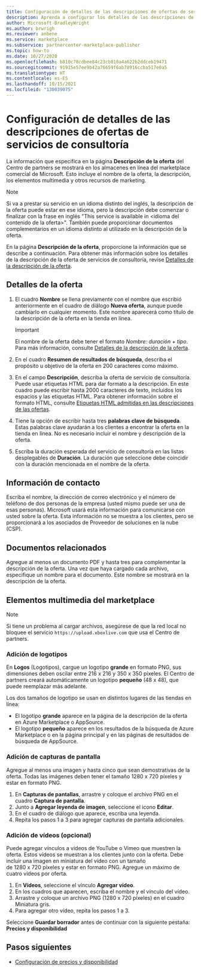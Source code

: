 ```yaml
---
title: Configuración de detalles de las descripciones de ofertas de servicios de consultoría del marketplace comercial
description: Aprenda a configurar los detalles de las descripciones de ofertas de servicios de consultoría del marketplace comercial de Microsoft mediante el Centro de partners.
author: Microsoft-BradleyWright
ms.author: brwrigh
ms.reviewer: anbene
ms.service: marketplace
ms.subservice: partnercenter-marketplace-publisher
ms.topic: how-to
ms.date: 10/27/2020
ms.openlocfilehash: b810c78cdbee84c23cb810a4a622b2ddceb19471
ms.sourcegitcommit: 91915e57ee9b42a76659f6ab78916ccba517e0a5
ms.translationtype: HT
ms.contentlocale: es-ES
ms.lasthandoff: 10/15/2021
ms.locfileid: "130039075"
---
```

# <a name="configure-consulting-service-offer-listing-details"></a>Configuración de detalles de las descripciones de ofertas de servicios de consultoría

La información que especifica en la página **Descripción de la oferta** del Centro de partners se mostrará en los almacenes en línea del marketplace comercial de Microsoft. Esto incluye el nombre de la oferta, la descripción, los elementos multimedia y otros recursos de marketing.

> [!NOTE]
> Si va a prestar su servicio en un idioma distinto del inglés, la descripción de la oferta puede estar en ese idioma, pero la descripción debe comenzar o finalizar con la frase en inglés "This service is available in &lt;idioma del contenido de la oferta>". También puede proporcionar documentos complementarios en un idioma distinto al utilizado en la descripción de la oferta.

En la página **Descripción de la oferta**, proporcione la información que se describe a continuación. Para obtener más información sobre los detalles de la descripción de la oferta de servicios de consultoría, revise [Detalles de la descripción de la oferta](./plan-consulting-service-offer.md#offer-listing-details).

## <a name="offer-details"></a>Detalles de la oferta

1.  El cuadro **Nombre** se llena previamente con el nombre que escribió anteriormente en el cuadro de diálogo **Nueva oferta**, aunque puede cambiarlo en cualquier momento. Este nombre aparecerá como título de la descripción de la oferta en la tienda en línea.

    > [!IMPORTANT]
    > El nombre de la oferta debe tener el formato *Nombre: duración + tipo*. Para más información, consulte [Detalles de la descripción de la oferta](./plan-consulting-service-offer.md#offer-listing-details).

2. En el cuadro **Resumen de resultados de búsqueda**, describa el propósito u objetivo de la oferta en 200 caracteres como máximo.
3. En el campo **Descripción**, describa la oferta de servicio de consultoría. Puede usar etiquetas HTML para dar formato a la descripción. En este cuadro puede escribir hasta 2000 caracteres de texto, incluidos los espacios y las etiquetas HTML. Para obtener información sobre el formato HTML, consulte [Etiquetas HTML admitidas en las descripciones de las ofertas](./supported-html-tags.md).
4. Tiene la opción de escribir hasta tres **palabras clave de búsqueda**. Estas palabras clave ayudarán a los clientes a encontrar la oferta en la tienda en línea. No es necesario incluir el nombre y descripción de la oferta.
5. Escriba la duración esperada del servicio de consultoría en las listas desplegables de **Duración**. La duración que seleccione debe coincidir con la duración mencionada en el nombre de la oferta.

## <a name="contact-information"></a>Información de contacto

Escriba el nombre, la dirección de correo electrónico y el número de teléfono de dos personas de la empresa (usted mismo puede ser una de esas personas). Microsoft usará esta información para comunicarse con usted sobre la oferta. Esta información no se muestra a los clientes, pero se proporcionará a los asociados de Proveedor de soluciones en la nube (CSP).

## <a name="supporting-documents"></a>Documentos relacionados

Agregue al menos un documento PDF y hasta tres para complementar la descripción de la oferta. Una vez que haya cargado cada archivo, especifique un nombre para el documento. Este nombre se mostrará en la descripción de la oferta.

## <a name="marketplace-media"></a>Elementos multimedia del marketplace

> [!NOTE]
> Si tiene un problema al cargar archivos, asegúrese de que la red local no bloquee el servicio `https://upload.xboxlive.com` que usa el Centro de partners.

### <a name="add-logos"></a>Adición de logotipos

En **Logos** (Logotipos), cargue un logotipo **grande** en formato PNG, sus dimensiones deben oscilar entre 216 x 216 y 350 x 350 píxeles. El Centro de partners creará automáticamente un logotipo **pequeño** (48 x 48), que puede reemplazar más adelante.

Los dos tamaños de logotipo se usan en distintos lugares de las tiendas en línea:

* El logotipo **grande** aparece en la página de la descripción de la oferta en Azure Marketplace o AppSource.
* El logotipo **pequeño** aparece en los resultados de la búsqueda de Azure Marketplace o en la página principal y en las páginas de resultados de búsqueda de AppSource.

### <a name="add-screenshots"></a>Adición de capturas de pantalla

Agregue al menos una imagen y hasta cinco que sean demostrativas de la oferta. Todas las imágenes deben tener el tamaño 1280 x 720 píxeles y estar en formato PNG.

1. En **Capturas de pantallas**, arrastre y coloque el archivo PNG en el cuadro **Captura de pantalla**.
2.  Junto a **Agregar leyenda de imagen**, seleccione el icono **Editar**.
3.  En el cuadro de diálogo que aparece, escriba una leyenda.
4.  Repita los pasos 1 a 3 para agregar capturas de pantalla adicionales.

### <a name="add-videos-optional"></a>Adición de vídeos (opcional)

Puede agregar vínculos a vídeos de YouTube o Vimeo que muestren la oferta. Estos vídeos se muestran a los clientes junto con la oferta. Debe incluir una imagen en miniatura del vídeo con un tamaño de 1280 x 720 píxeles y estar en formato PNG. Agregue un máximo de cuatro vídeos por oferta.

1.  En **Vídeos**, seleccione el vínculo **Agregar vídeo**.
2.  En los cuadros que aparecen, escriba el nombre y el vínculo del vídeo.
3.  Arrastre y coloque un archivo PNG (1280 x 720 píxeles) en el cuadro Miniatura gris.
4.  Para agregar otro vídeo, repita los pasos 1 a 3.

Seleccione **Guardar borrador** antes de continuar con la siguiente pestaña: **Precios y disponibilidad**

## <a name="next-steps"></a>Pasos siguientes

* [Configuración de precios y disponibilidad](create-consulting-service-pricing-availability.md)
